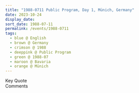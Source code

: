```yaml
---
title: "1988-0711 Public Program, Day 1, Münich, Germany"
date: 2023-10-24
display_date: 
sort_date: 1988-07-11
permalink: /events/1988-0711
tags:
  - blue @ English
  - brown @ Germany
  - crimson @ 1988
  - deeppink @ Public Program
  - green @ 1988-07
  - maroon @ Bavaria
  - orange @ Münich
---
```


<wave-list>
  <list-title color="green" width="75">Key Quote</list-title>
  <list-item color="BlanchedAlmond"  width="200"></list-item>
  <list-item color="Lavender"></list-item>
  <list-item color="BlanchedAlmond"></list-item>
</wave-list>

<br>

<wave-list>
  <list-title color="green" width="75">Comments</list-title>
  <list-item color="BlanchedAlmond"  width="200"></list-item>
  <list-item color="Lavender"></list-item>
  <list-item color="BlanchedAlmond"></list-item>
</wave-list>
